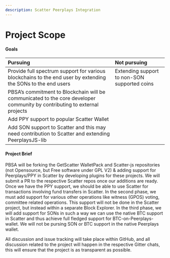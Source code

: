 ```yaml
---
description: Scatter Peerplays Integration
---
```


# Project Scope

#### Goals

| Pursuing | Not pursuing |
| :--- | :--- |
| Provide full spectrum support for various blockchains to the end user by extending the SONs to the end users | Extending support to non-SON supported coins |
| PBSA’s commitment to Blockchain will be communicated to the core developer community by contributing to external projects |  |
| Add PPY support to popular Scatter Wallet |  |
| Add SON support to Scatter and this may need contribution to Scatter and extending PeerplaysJS-lib |  |

####  

#### Project Brief

PBSA will be forking the GetScatter WalletPack and Scatter-js repositories \(not Opensource, but Free software under GPL V2\) & adding support for Peerplays/PPY in Scatter by developing plugins for these projects. We will submit a PR to the respective Scatter repos once our additions are ready. Once we have the PPY support, we should be able to use Scatter for transactions involving fund transfers in Scatter. In the second phase, we must add support for various other operations like witness \(GPOS\) voting, committee related operations. This support will not be done in the Scatter project, but instead within a separate Block Explorer. In the third phase, we will add support for SONs in such a way we can use the native BTC support in Scatter and thus achieve full fledged support for BTC-on-Peerplays-wallet. We will not be pursing SON or BTC support in the native Peerplays wallet.

All discussion and issue tracking will take place within GitHub, and all discussion related to the project will happen in the respective Gitter chats, this will ensure that the project is as transparent as possible.

